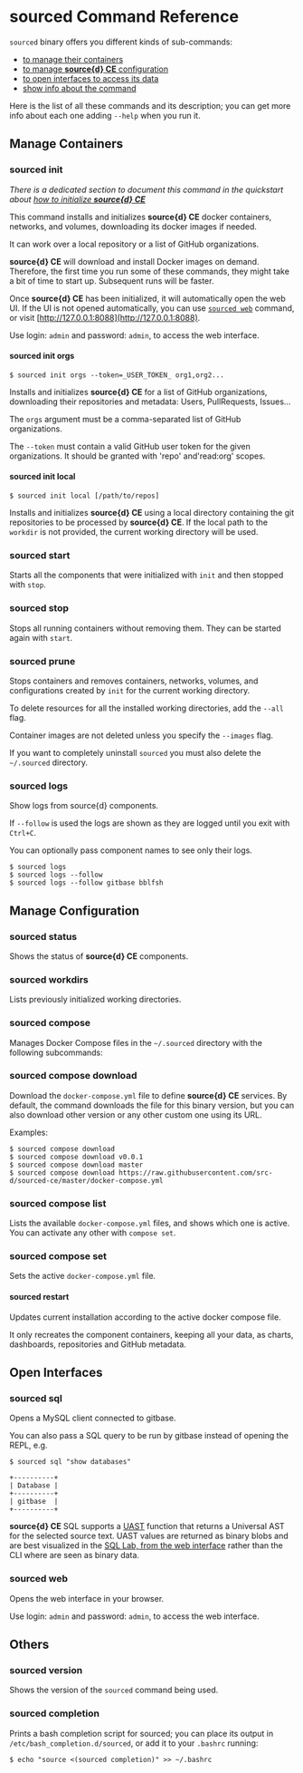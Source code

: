 # sourced Command Reference

`sourced` binary offers you different kinds of sub-commands:

* [to manage their containers](commands.md#manage-containers)
* [to manage **source{d} CE** configuration](commands.md#manage-configuration)
* [to open interfaces to access its data](commands.md#open-interfaces)
* [show info about the command](commands.md#others)

Here is the list of all these commands and its description; you can get more info about each one adding `--help` when you run it.

## Manage Containers

### sourced init

_There is a dedicated section to document this command in the quickstart about_ [_how to initialize **source{d} CE**_](../quickstart/3-init-sourced.md)

This command installs and initializes **source{d} CE** docker containers, networks, and volumes, downloading its docker images if needed.

It can work over a local repository or a list of GitHub organizations.

**source{d} CE** will download and install Docker images on demand. Therefore, the first time you run some of these commands, they might take a bit of time to start up. Subsequent runs will be faster.

Once **source{d} CE** has been initialized, it will automatically open the web UI. If the UI is not opened automatically, you can use [`sourced web`](commands.md#sourced-web) command, or visit [http://127.0.0.1:8088](http://127.0.0.1:8088).

Use login: `admin` and password: `admin`, to access the web interface.

#### sourced init orgs

```text
$ sourced init orgs --token=_USER_TOKEN_ org1,org2...
```

Installs and initializes **source{d} CE** for a list of GitHub organizations, downloading their repositories and metadata: Users, PullRequests, Issues...

The `orgs` argument must be a comma-separated list of GitHub organizations.

The `--token` must contain a valid GitHub user token for the given organizations. It should be granted with 'repo' and'read:org' scopes.

#### sourced init local

```text
$ sourced init local [/path/to/repos]
```

Installs and initializes **source{d} CE** using a local directory containing the git repositories to be processed by **source{d} CE**. If the local path to the `workdir` is not provided, the current working directory will be used.

### sourced start

Starts all the components that were initialized with `init` and then stopped with `stop`.

### sourced stop

Stops all running containers without removing them. They can be started again with `start`.

### sourced prune

Stops containers and removes containers, networks, volumes, and configurations created by `init` for the current working directory.

To delete resources for all the installed working directories, add the `--all` flag.

Container images are not deleted unless you specify the `--images` flag.

If you want to completely uninstall `sourced` you must also delete the `~/.sourced` directory.

### sourced logs

Show logs from source{d} components.

If `--follow` is used the logs are shown as they are logged until you exit with `Ctrl+C`.

You can optionally pass component names to see only their logs.

```text
$ sourced logs
$ sourced logs --follow
$ sourced logs --follow gitbase bblfsh
```

## Manage Configuration

### sourced status

Shows the status of **source{d} CE** components.

### sourced workdirs

Lists previously initialized working directories.

### sourced compose

Manages Docker Compose files in the `~/.sourced` directory with the following subcommands:

### sourced compose download

Download the `docker-compose.yml` file to define **source{d} CE** services. By default, the command downloads the file for this binary version, but you can also download other version or any other custom one using its URL.

Examples:

```text
$ sourced compose download
$ sourced compose download v0.0.1
$ sourced compose download master
$ sourced compose download https://raw.githubusercontent.com/src-d/sourced-ce/master/docker-compose.yml
```

### sourced compose list

Lists the available `docker-compose.yml` files, and shows which one is active. You can activate any other with `compose set`.

### sourced compose set

Sets the active `docker-compose.yml` file.

#### sourced restart

Updates current installation according to the active docker compose file.

It only recreates the component containers, keeping all your data, as charts, dashboards, repositories and GitHub metadata.

## Open Interfaces

### sourced sql

Opens a MySQL client connected to gitbase.

You can also pass a SQL query to be run by gitbase instead of opening the REPL, e.g.

```text
$ sourced sql "show databases"

+----------+
| Database |
+----------+
| gitbase  |
+----------+
```

**source{d} CE** SQL supports a [UAST](commands.md#babelfish-uast) function that returns a Universal AST for the selected source text. UAST values are returned as binary blobs and are best visualized in the [SQL Lab, from the web interface](https://github.com/dpordomingo/sourced-ce/tree/a58c517aa6247630cba917ac9b86955d8a0e787b/docs/usage/.../quickstart/4-explore-sourced.md#sql-lab-querying-code) rather than the CLI where are seen as binary data.

### sourced web

Opens the web interface in your browser.

Use login: `admin` and password: `admin`, to access the web interface.

## Others

### sourced version

Shows the version of the `sourced` command being used.

### sourced completion

Prints a bash completion script for sourced; you can place its output in `/etc/bash_completion.d/sourced`, or add it to your `.bashrc` running:

```text
$ echo "source <(sourced completion)" >> ~/.bashrc
```

